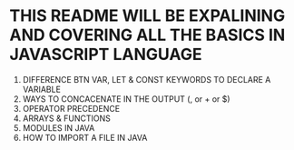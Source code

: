 # THIS README WILL BE EXPALINING AND COVERING ALL THE BASICS IN JAVASCRIPT LANGUAGE


1) DIFFERENCE BTN VAR, LET & CONST KEYWORDS TO DECLARE A VARIABLE
2) WAYS TO CONCACENATE IN THE OUTPUT (, or  +  or  $)
3) OPERATOR PRECEDENCE
4) ARRAYS & FUNCTIONS
5) MODULES IN JAVA
6) HOW TO IMPORT A FILE IN JAVA












